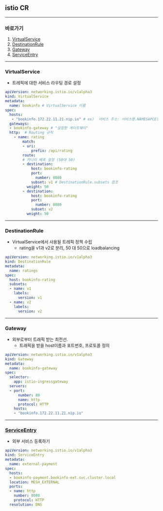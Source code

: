 ## istio CR  

---

### 바로가기

1. [VirtualService](#VirtualService)
2. [DestinationRule](#DestinationRule)
3. [Gateway](#Gateway)
4. [ServiceEntry](#ServiceEntry)

---

### VirtualService

- 트레픽에 대한 서비스 라우팅 경로 설정 

```yaml
apiVersion: networking.istio.io/v1alpha3
kind: VirtualService
metadata:
  name: bookinfo # VirtualService 이름
spec:
  hosts:
   - "bookinfo.172.22.11.21.nip.io" # ex)  서비스 주소: 서비스명.NAMESAPCE명.svc.cluster.local / www.tmaxcloud.org 
  gateways:
  - bookinfo-gateway # "설정한 게이트웨이"
  http:  # Routing 규칙
    - name: rating
        match:
        - uri:
            prefix: /api/rating
        route:
        # 카나리 배포 설정 (50대 50)
        - destination:
            host: bookinfo-rating
            port:
              number: 8080
            subset: v1 # DestinationRule.subsets 참조
          weight: 50 
        - destination:
            host: bookinfo-rating
            port:
              number: 8080
            subset: v2
          weight: 50
```

---

### DestinationRule

- VirtualService에서 사용될 트레픽 정책 수립 
  - rating을 v1과 v2로 분리, 50 대 50으로 loadbalancing

```yaml
apiVersion: networking.istio.io/v1alpha3
kind: DestinationRule
metadata:
  name: ratings
spec:
  host: bookinfo-rating
  subsets:
  - name: v1
    labels:
      version: v1
  - name: v2
    labels:
      version: v2
```

---

### Gateway

- 외부로부터 트래픽 받는 최전선. 
  - 트래픽을 받을 host이름과 포트번호, 프로토콜 정의

```yaml
apiVersion: networking.istio.io/v1alpha3
kind: Gateway
metadata:
  name: bookinfo-gateway
spec:
  selector:
    app: istio-ingressgateway
  servers:
  - port:
      number: 80
      name: http
      protocol: HTTP
    hosts:
    - "bookinfo.172.22.11.21.nip.io"
```



---

### [ServiceEntry](https://istio.io/latest/docs/reference/config/networking/service-entry/)

- 외부 서비스 등록하기

```yaml
apiVersion: networking.istio.io/v1alpha3
kind: ServiceEntry
metadata:
  name: external-payment
spec:
  hosts:
  - bookinfo-payment.bookinfo-ext.svc.cluster.local
  location: MESH_EXTERNAL
  ports:
  - name: http
    number: 8080
    protocol: HTTP
  resolution: DNS
```




